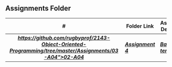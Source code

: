 ##  Assignments Folder

|   #   | Folder Link | Assignment Description |
| :---: | ----------- | ---------------------- |
|  ***https://github.com/rugbyprof/2143-Object-Oriented-Programming/tree/master/Assignments/03-A04">02-A04</a>***     |  ***<a href=https://github.com/JMartinez0202/2143-OOP-Martinez/tree/main/Assignments/OOP_Primer>Assignment 4</a>***   |       ***<a href="https://github.com/rugbyprof/2143-Object-Oriented-Programming/tree/master/Assignments/03-A04"> Basic OOP terminology</a>***                 |
